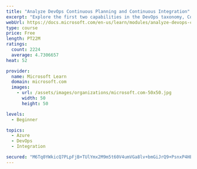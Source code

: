 ```yaml
---
title: "Analyze DevOps Continuous Planning and Continuous Integration"
excerpt: "Explore the first two capabilities in the DevOps taxonomy, Continuous Planning and Continuous Integration."
webUrl: https://docs.microsoft.com/en-us/learn/modules/analyze-devops-continuous-planning-intergration/
type: course
price: Free
length: PT22M
ratings:
  count: 2224
  average: 4.7306657
heat: 52

provider:
  name: Microsoft Learn
  domain: microsoft.com
  images:
    - url: /assets/images/organizations/microsoft.com-50x50.jpg
      width: 50
      height: 50

levels:
  - Beginner

topics:
  - Azure
  - DevOps
  - Integration

secured: "M6Tq0YWkicQ7PLpFjB+TUlYmx2M9m5t60V4umVGa8lv+bmGiJrQ9+PsnxP4HElbr4WsdVpVmkraL3+FH4mq9q6zyHmb9tLSfCi+Ets6rdVSrGpydKQ/aOUdhEvZEk1qht8PugtSIjpzT8UVMGloiV8WSPrVRKkljcz2+gAzDXKZjXpq15PoIyAXGO4QP1ucNsxmAC03UlqkNe/zon3mn5qMOY/2jRNxjEs3l8velXLPvDr0n+/OPMfuyN9pmLmvsJHmb8S2VsAryF7cq3ITutAtH9UMDmRq3VM1+qT8jaz4kSkqdtb93LW1UQQkecaiQBiGGAIqF9D2v27mNDY6wRZk52b5sYNOjO32ITFqwk49vRz7kdeAshl9NWZa4CO7xbcaniVrbOyC9g9M292FxA05qbgr+N1/r0YFPangWT8k=;5ABQQ0Rkgf45BulQtOfoQQ=="
---
```


